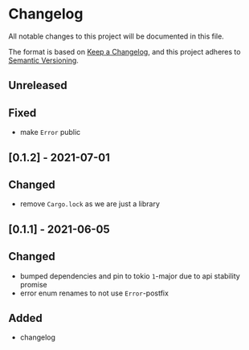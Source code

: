 # Changelog

All notable changes to this project will be documented in this file.

The format is based on [Keep a Changelog](https://keepachangelog.com/en/1.0.0/),
and this project adheres to [Semantic Versioning](https://semver.org/spec/v2.0.0.html).

## Unreleased

## Fixed
- make `Error` public

## [0.1.2] - 2021-07-01

## Changed
- remove `Cargo.lock` as we are just a library

## [0.1.1] - 2021-06-05

## Changed
- bumped dependencies and pin to tokio `1`-major due to api stability promise
- error enum renames to not use `Error`-postfix

## Added
- changelog